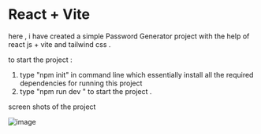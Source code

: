 # React + Vite

here , i have created a simple Password Generator project with the help of react js + vite and tailwind css .

to start the project :

1. type "npm init" in command line which essentially install all the required dependencies for running this project
2. type "npm run dev " to start the project . 




 screen shots of the project

![image](https://github.com/H1manshus0ni/Password-Generator-React/assets/97780628/7796cafb-a96a-4696-80ae-7a82bcf1b358)

